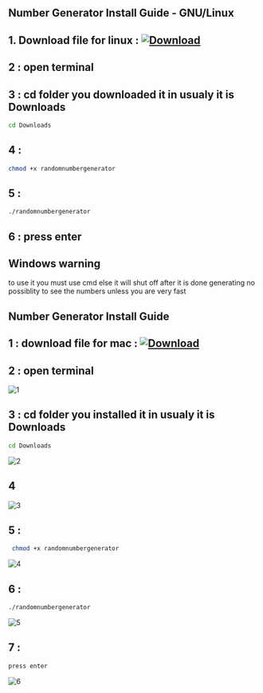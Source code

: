 

## Number Generator Install Guide - GNU/Linux

## 1. Download file for linux :  [![Download](https://github.com/cybergas123/random-number-generator/raw/main/randomnumbergenerator-mac)](https://github.com/cybergas123/random-number-generator/raw/main/randomnumbergenerator-linux)

 
## 2 :  open terminal


## 3 :  cd folder you downloaded it in usualy it is Downloads

```bash
cd Downloads
```


## 4 :  
```bash
chmod +x randomnumbergenerator
```
## 5 :
```bash
./randomnumbergenerator
```

## 6 : press enter


## Windows warning

to use it you must use cmd  else it will shut off after it is done generating no possiblity to see the numbers unless you are very fast



## Number Generator Install Guide


## 1 : download file for mac : [![Download](https://github.com/cybergas123/random-number-generator/raw/main/randomnumbergenerator-mac)](https://github.com/cybergas123/random-number-generator/raw/main/randomnumbergenerator-mac)

 
## 2 :  open terminal
![1](https://github.com/cybergas123/random-number-generator/assets/103848773/6c0f38da-9ea7-4072-865a-97a8ec244cf4)

## 3 :  cd folder you installed it in usualy it is Downloads

```bash
cd Downloads
```

![2](https://github.com/cybergas123/random-number-generator/assets/103848773/42bce3b8-4384-4d94-ae31-3017fde17622)

## 4
![3](https://github.com/cybergas123/random-number-generator/assets/103848773/212ee1ab-21ce-4558-a456-ce6fd89b0a00)

## 5 : 
```bash
 chmod +x randomnumbergenerator
```
![4](https://github.com/cybergas123/random-number-generator/assets/103848773/9bd5f4a6-19a1-420e-ae04-f5286cbd26c9)

## 6 : 
```bash
./randomnumbergenerator
```
![5](https://github.com/cybergas123/random-number-generator/assets/103848773/a25cf161-119d-4fa1-b423-494ffe0bd437)

## 7 : 
   ```bash
press enter
   ```
![6](https://github.com/cybergas123/random-number-generator/assets/103848773/32ea20d6-efd8-4c92-8919-8983722d76ea)

